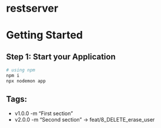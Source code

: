 # restserver

# Getting Started

## Step 1: Start your Application

```bash
# using npm
npm i
npx nodemon app
```

## Tags:
- v1.0.0 -m “First section”
- v2.0.0 -m “Second section” -> feat/8_DELETE_erase_user

